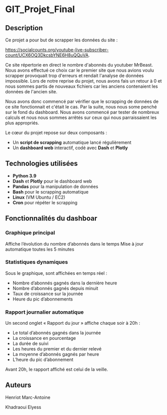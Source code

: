 # GIT_Projet_Final

## Description

Ce projet a pour but de scrapper les données du site : 

https://socialcounts.org/youtube-live-subscriber-count/UCX6OQ3DkcsbYNE6H8uQQuVA. 

Ce site répertorie en direct le nombre d'abonnés du youtuber MrBeast. Nous avons effectué ce choix car le premier site que nous avions voulu scrapper provoquait trop d'erreurs et rendait l'analyse de données impossible. Lors de notre reprise du projet, nous avons fais un retour à 0 et nous sommes partis de nouveaux fichiers car les anciens contenaient les données de l'ancien site. 

Nous avons donc commencé par vérifier que le scrapping de données de ce site fonctionnait et c'était le cas. Par la suite, nous  nous some penché sur le fond du dashboard. Nous avons commencé par tester de nombreux calculs et nous nous sommes arrêtés sur ceux qui nous parraissaient les plus appropriés.

Le cœur du projet repose sur deux composants :
- Un **script de scrapping** automatique lancé régulièrement
- Un **dashboard web** interactif, codé avec **Dash** et **Plotly**

## Technologies utilisées

- **Python 3.9**
- **Dash** et **Plotly** pour le dashboard web
- **Pandas** pour la manipulation de données
- **Bash** pour le scrapping automatique
- **Linux** (VM Ubuntu / EC2)
- **Cron** pour répéter le scrapping

## Fonctionnalités du dashboar

### Graphique principal
Affiche l’évolution du nombre d’abonnés dans le temps
Mise à jour automatique toutes les 5 minutes

### Statistiques dynamiques
Sous le graphique, sont affichées en temps réel :
- Nombre d’abonnés gagnés dans la dernière heure
- Nombre d’abonnés gagnés depuis minuit
- Taux de croissance sur la journée
- Heure du pic d’abonnements

### Rapport journalier automatique
Un second onglet « Rapport du jour » affiche chaque soir à 20h :
- Le total d’abonnés gagnés dans la journée
- La croissance en pourcentage
- La durée de suivi
- Les heures du premier et du dernier relevé
- La moyenne d’abonnés gagnés par heure
- L’heure du pic d’abonnement

Avant 20h, le rapport affiché est celui de la veille.

## Auteurs
Henriot Marc-Antoine

Khadraoui Elyess
